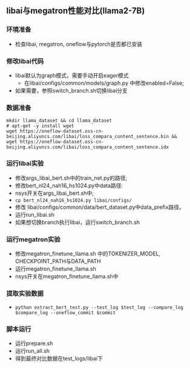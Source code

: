 ## libai与megatron性能对比(llama2-7B)
### 环境准备
* 检查libai, megatron, oneflow与pytorch是否都已安装
### 修改libai代码
* libai默认为graph模式，需要手动开启eager模式
  * 在libai/configs/common/models/graph.py 中修改enabled=False;
* 如果需要，参照switch_branch.sh切换libai分支

### 数据准备
```shell
mkdir llama_dataset && cd llama_dataset
# apt-get -y install wget
wget https://oneflow-dataset.oss-cn-beijing.aliyuncs.com/libai/loss_compara_content_sentence.bin &&
wget https://oneflow-dataset.oss-cn-beijing.aliyuncs.com/libai/loss_compara_content_sentence.idx
```

### 运行libai实验
* 修改args_libai_bert.sh中的train_net.py的路径;
* 修改bert_nl24_nah16_hs1024.py中data路径:
* nsys开关在args_libai_bert.sh中;
* `cp bert_nl24_nah16_hs1024.py libai/configs/`
* 修改 libai/configs/common/data/bert_dataset.py中data_prefix路径。
* 运行run_libai.sh
* 如果想切换branch执行libai，运行switch_branch.sh

### 运行megatron实验
* 修改megatron_finetune_llama.sh 中的TOKENIZER_MODEL, CHECKPOINT_PATH与DATA_PATH
* 运行megatron_finetune_llama.sh
* nsys开关在megatron_finetune_llama.sh中

### 提取实验数据
* `python extract_bert_test.py --test_log $test_log --compare_log $compare_log --oneflow_commit $commit`

### 脚本运行
* 运行prepare.sh
* 运行run_all.sh
* 得到最终对比数据在test_logs/libai下